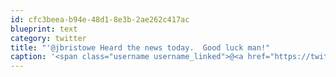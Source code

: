 ```yaml
---
id: cfc3beea-b94e-48d1-8e3b-2ae262c417ac
blueprint: text
category: twitter
title: "'@jbristowe Heard the news today.  Good luck man!"
caption: '<span class="username username_linked">@<a href="https://twitter.com/jbristowe" title="John Bristowe">jbristowe</a></span> Heard the news today.  Good luck man!'
---
```

